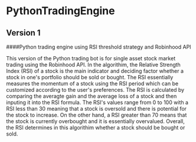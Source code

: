 # PythonTradingEngine

## Version 1
####Python trading engine using RSI threshold strategy and Robinhood API

This version of the Python trading bot is for single asset stock market trading using the Robinhood API. In the algorithim, the Relative Strength Index (RSI) of a stock is the main indicator and deciding factor whether a stock in one's portfolio should
be sold or bought. The RSI essentially measures the momentum of a stock using the RSI period which can be customized according to the user's preferences. The RSI is calculated by comparing the averagte gain and the average loss of a stock
and then inputing it into the RSI formula. The RSI's values range from 0 to 100 with a RSI less than 30 meaning that a stock is oversold and there is potential for the stock to increase. On the other hand, a RSI greater than 70 means that the stock
is currently overbought and it is essentially overvalued. Overall, the RSI determines in this algorithim whether a stock should be bought or sold. 
